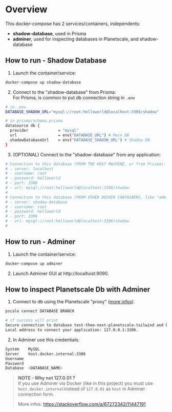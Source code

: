 # Overview

This docker-compose has 2 services/containers, independents:
- **shadow-database**, used in Prisma
- **adminer**, used for inspecting databases in Planetscale, and shadow-database

## How to run - Shadow Database

1. Launch the container/service:
```bash
docker-compose up shadow-database
```  

2. Connect to the "shadow-database" from Prisma:  
For Prisma, is common to put db connection string in `.env`
```bash
# in .env
DATABASE_SHADOW_URL="mysql://root:helloworld@localhost:3308/shadow"

# in prisma/schema.prisma
datasource db {
  provider             = "mysql"
  url                  = env("DATABASE_URL") # Main DB
  shadowDatabaseUrl    = env("DATABASE_SHADOW_URL") # Shadow DB
}
```

3. (OPTIONAL) Connect to the "shadow-database" from any application:
```bash
# Connection to this database (FROM THE HOST MACHINE, or from Prisma):
# - server: localhost
# - username: root
# - password: helloworld
# - port: 3308
# - url: mysql://root:helloworld@localhost:3308/shadow
#
# Connection to this database (FROM OTHER DOCKER CONTAINERS, like "adminer"):
# - server: shadow-database
# - username: root
# - password: helloworld
# - port: 3306
# - url: mysql://root:helloworld@localhost:3306/shadow
#
```

## How to run - Adminer

1. Launch the container/service:
```bash
docker-compose up adminer
```

2. Launch Adminer GUI at http://localhost:9090.

## How to inspect Planetscale Db with Adminer

1. Connect to db using the Planetscale "proxy" ([more infos](https://planetscale.com/docs/tutorials/connect-any-application#option-2-connect-using-the-planet-scale-proxy)).  
```bash
pscale connect DATABASE BRANCH

# if success will print
Secure connection to database test-theo-next-planetscale-tailwind and branch development is established!.
Local address to connect your application: 127.0.0.1:3306.
```

2. In Adminer use this credentials:
```bash
System    MySQL
Server    host.docker.internal:3306
Username  
Password	
Database  <DATABASE_NAME>
```
> **NOTE - Why not 127.0.01 ?**  
> If you use Adminer via Docker (like in this project)
> you must use `host.docker.internal`instead of `127.0.01` as `host` in Adminer connection form.
>
> More infos:
> https://stackoverflow.com/a/67272342/11447191